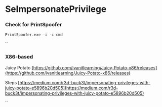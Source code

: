 # SeImpersonatePrivilege

### Check for PrintSpoofer

`PrintSpoofer.exe -i -c cmd`

``

### X86-based

Juicy Potato [https://github.com/ivanitlearning/Juicy-Potato-x86/releases](https://github.com/ivanitlearning/Juicy-Potato-x86/releases)

Steps [https://medium.com/r3d-buck3t/impersonating-privileges-with-juicy-potato-e5896b20d505](https://medium.com/r3d-buck3t/impersonating-privileges-with-juicy-potato-e5896b20d505)

``
